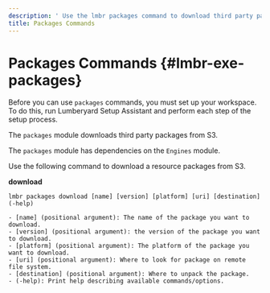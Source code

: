 ```yaml
---
description: ' Use the lmbr packages command to download third party packages to &ALY;. '
title: Packages Commands
---
```

# Packages Commands {#lmbr-exe-packages}

Before you can use `packages` commands, you must set up your workspace\. To do this, run Lumberyard Setup Assistant and perform each step of the setup process\.

The `packages` module downloads third party packages from S3\.

The `packages` module has dependencies on the `Engines` module\.

Use the following command to download a resource packages from S3\.

**download**

```
lmbr packages download [name] [version] [platform] [uri] [destination] (-help)

- [name] (positional argument): The name of the package you want to download.
- [version] (positional argument): the version of the package you want to download.
- [platform] (positional argument): The platform of the package you want to download.
- [uri] (positional argument): Where to look for package on remote file system.
- [destination] (positional argument): Where to unpack the package.
- (-help): Print help describing available commands/options.
```